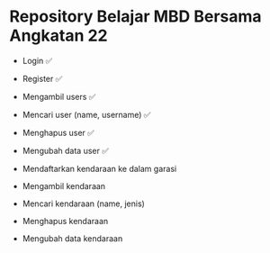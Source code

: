 # Repository Belajar MBD Bersama Angkatan 22

- Login ✅
- Register ✅

- Mengambil users ✅
- Mencari user (name, username) ✅
- Menghapus user ✅
- Mengubah data user ✅

- Mendaftarkan kendaraan ke dalam garasi
- Mengambil kendaraan
- Mencari kendaraan (name, jenis)
- Menghapus kendaraan
- Mengubah data kendaraan
